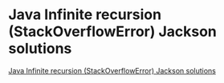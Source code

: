 # Java Infinite recursion (StackOverflowError) Jackson solutions

[Java Infinite recursion (StackOverflowError) Jackson solutions](http://useof.org/java/java-infinite-recursion-stackoverflowerror-jackson-solutions)
